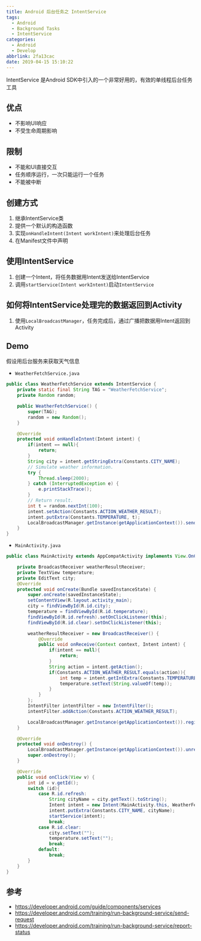 ```yaml
---
title: Android 后台任务之 IntentService
tags:
  - Android
  - Background Tasks
  - IntentService
categories:
  - Android
  - Develop
abbrlink: 2fa13cac
date: 2019-04-15 15:10:22
---
```


IntentService 是Android SDK中引入的一个非常好用的，有效的单线程后台任务工具

## 优点
* 不影响UI响应
* 不受生命周期影响

## 限制
* 不能和UI直接交互
* 任务顺序运行，一次只能运行一个任务
* 不能被中断

## 创建方式
1. 继承IntentService类
2. 提供一个默认的构造函数
3. 实现`onHandleIntent(Intent workIntent)`来处理后台任务
4. 在Manifest文件中声明

## 使用IntentService
1. 创建一个Intent，将任务数据用Intent发送给IntentService
2. 调用`startService(Intent workIntent)`启动`IntentService`

## 如何将IntentService处理完的数据返回到Activity
1. 使用`LocalBroadcastManager`，任务完成后，通过广播把数据用Intent返回到Activity


## Demo
假设用后台服务来获取天气信息

* `WeatherFetchService.java`
```Java
public class WeatherFetchService extends IntentService {
    private static final String TAG = "WeatherFetchService";
    private Random random;

    public WeatherFetchService() {
        super(TAG);
        random = new Random();
    }

    @Override
    protected void onHandleIntent(Intent intent) {
        if(intent == null){
            return;
        }
        String city = intent.getStringExtra(Constants.CITY_NAME);
        // Simulate weather information.
        try {
            Thread.sleep(2000);
        } catch (InterruptedException e) {
            e.printStackTrace();
        }
        // Return result.
        int t = random.nextInt(100);
        intent.setAction(Constants.ACTION_WEATHER_RESULT);
        intent.putExtra(Constants.TEMPERATURE, t);
        LocalBroadcastManager.getInstance(getApplicationContext()).sendBroadcast(intent);
    }
}
```

* `MainActivity.java`
```Java
public class MainActivity extends AppCompatActivity implements View.OnClickListener{

    private BroadcastReceiver weatherResultReceiver;
    private TextView temperature;
    private EditText city;
    @Override
    protected void onCreate(Bundle savedInstanceState) {
        super.onCreate(savedInstanceState);
        setContentView(R.layout.activity_main);
        city = findViewById(R.id.city);
        temperature = findViewById(R.id.temperature);
        findViewById(R.id.refresh).setOnClickListener(this);
        findViewById(R.id.clear).setOnClickListener(this);

        weatherResultReceiver = new BroadcastReceiver() {
            @Override
            public void onReceive(Context context, Intent intent) {
                if(intent == null){
                    return;
                }
                String action = intent.getAction();
                if(Constants.ACTION_WEATHER_RESULT.equals(action)){
                    int temp = intent.getIntExtra(Constants.TEMPERATURE,Constants.TEMPERATURE_DEFAULT);
                    temperature.setText(String.valueOf(temp));
                }
            }
        };
        IntentFilter intentFilter = new IntentFilter();
        intentFilter.addAction(Constants.ACTION_WEATHER_RESULT);

        LocalBroadcastManager.getInstance(getApplicationContext()).registerReceiver(weatherResultReceiver, intentFilter);
    }

    @Override
    protected void onDestroy() {
        LocalBroadcastManager.getInstance(getApplicationContext()).unregisterReceiver(weatherResultReceiver);
        super.onDestroy();
    }

    @Override
    public void onClick(View v) {
        int id = v.getId();
        switch (id){
            case R.id.refresh:
                String cityName = city.getText().toString();
                Intent intent = new Intent(MainActivity.this, WeatherFetchService.class);
                intent.putExtra(Constants.CITY_NAME, cityName);
                startService(intent);
                break;
            case R.id.clear:
                city.setText("");
                temperature.setText("");
                break;
            default:
                break;
        }
    }
}
```



## 参考
* https://developer.android.com/guide/components/services
* https://developer.android.com/training/run-background-service/send-request
* https://developer.android.com/training/run-background-service/report-status



